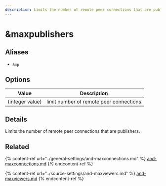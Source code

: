 ```yaml
---
description: Limits the number of remote peer connections that are publishers
---
```


# \&maxpublishers

## Aliases

* `&mp`

## Options

| Value           | Description                             |
| --------------- | --------------------------------------- |
| (integer value) | limit number of remote peer connections |

## Details

Limits the number of remote peer connections that are publishers.

## Related

{% content-ref url="../general-settings/and-maxconnections.md" %}
[and-maxconnections.md](../general-settings/and-maxconnections.md)
{% endcontent-ref %}

{% content-ref url="../source-settings/and-maxviewers.md" %}
[and-maxviewers.md](../source-settings/and-maxviewers.md)
{% endcontent-ref %}
